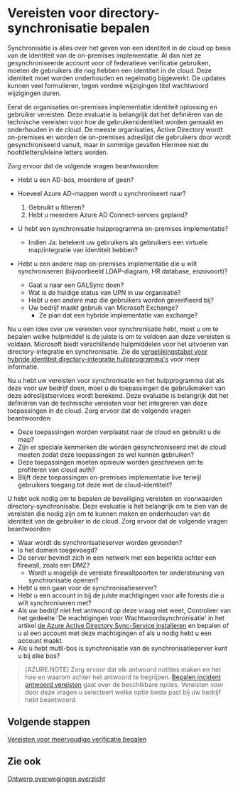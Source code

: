 <properties
    pageTitle="Azure Active Directory hybride identiteit ontwerpoverwegingen - vereisten voor directory-synchronisatie bepalen | Microsoft Azure"
    description="Bepalen welke vereisten nodig zijn voor het synchroniseren van alle gebruikers tussen on = premises en cloud voor de onderneming."
    documentationCenter=""
    services="active-directory"
    authors="billmath"
    manager="femila"
    editor=""/>

<tags
    ms.service="active-directory"
    ms.devlang="na"
    ms.topic="article"
    ms.tgt_pltfrm="na"
    ms.workload="identity" 
    ms.date="08/08/2016"
    ms.author="billmath"/>

# <a name="determine-directory-synchronization-requirements"></a>Vereisten voor directory-synchronisatie bepalen
Synchronisatie is alles over het geven van een identiteit in de cloud op basis van de identiteit van de on-premises implementatie. Al dan niet ze gesynchroniseerde account voor of federatieve verificatie gebruiken, moeten de gebruikers die nog hebben een identiteit in de cloud.  Deze identiteit moet worden onderhouden en regelmatig bijgewerkt.  De updates kunnen veel formulieren, tegen verdere wijzigingen titel wachtwoord wijzigingen duren.  

Eerst de organisaties on-premises implementatie identiteit oplossing en gebruiker vereisten. Deze evaluatie is belangrijk dat het definiëren van de technische vereisten voor hoe de gebruikersidentiteit worden gemaakt en onderhouden in de cloud.  De meeste organisaties, Active Directory wordt on-premises en worden de on-premises adreslijst die gebruikers door wordt gesynchroniseerd vanuit, maar in sommige gevallen Hiermee niet de hoofdletters/kleine letters worden.  

Zorg ervoor dat de volgende vragen beantwoorden:


- Hebt u een AD-bos, meerdere of geen?
 - Hoeveel Azure AD-mappen wordt u synchroniseert naar?
 
    1. Gebruikt u filteren?
    2. Hebt u meerdere Azure AD Connect-servers gepland?
  
- U hebt een synchronisatie hulpprogramma on-premises implementatie?
  - Indien Ja: betekent uw gebruikers als gebruikers een virtuele map/integratie van identiteit hebben?
- Hebt u een andere map on-premises implementatie die u wilt synchroniseren (bijvoorbeeld LDAP-diagram, HR database, enzovoort)?
  - Gaat u naar een GALSync doen?
  - Wat is de huidige status van UPN in uw organisatie? 
  - Hebt u een andere map die gebruikers worden geverifieerd bij?
  - Uw bedrijf maakt gebruik van Microsoft Exchange?
    - Ze plan dat een hybride implementatie van exchange?

Nu u een idee over uw vereisten voor synchronisatie hebt, moet u om te bepalen welke hulpmiddel is de juiste is om te voldoen aan deze vereisten is voldaan.  Microsoft biedt verschillende hulpmiddelen voor het uitvoeren van directory-integratie en synchronisatie.  Zie de [vergelijkingstabel voor hybride identiteit directory-integratie hulpprogramma's](active-directory-hybrid-identity-design-considerations-tools-comparison.md) voor meer informatie. 
   
Nu u hebt uw vereisten voor synchronisatie en het hulpprogramma dat als deze voor uw bedrijf doen, moet u de toepassingen die gebruikmaken van deze adreslijstservices wordt berekend. Deze evaluatie is belangrijk dat het definiëren van de technische vereisten voor het integreren van deze toepassingen in de cloud. Zorg ervoor dat de volgende vragen beantwoorden:

- Deze toepassingen worden verplaatst naar de cloud en gebruikt u de map?
- Zijn er speciale kenmerken die worden gesynchroniseerd met de cloud moeten zodat deze toepassingen ze wel kunnen gebruiken?
- Deze toepassingen moeten opnieuw worden geschreven om te profiteren van cloud auth?
- Blijft deze toepassingen on-premises implementatie live terwijl gebruikers toegang tot deze met de cloud-identiteit?

U hebt ook nodig om te bepalen de beveiliging vereisten en voorwaarden directory-synchronisatie. Deze evaluatie is het belangrijk om te zien van de vereisten die nodig zijn om te kunnen maken en onderhouden van de identiteit van de gebruiker in de cloud. Zorg ervoor dat de volgende vragen beantwoorden:

- Waar wordt de synchronisatieserver worden gevonden?
- Is het domein toegevoegd?
- De server bevindt zich in een netwerk met een beperkte achter een firewall, zoals een DMZ?
  - Wordt u mogelijk de vereiste firewallpoorten ter ondersteuning van synchronisatie openen?
- Hebt u een gaan voor de synchronisatieserver?
- Hebt u een account in bij de juiste machtigingen voor alle forests die u wilt synchroniseren met?
 - Als uw bedrijf niet het antwoord op deze vraag niet weet, Controleer van het gedeelte 'De machtigingen voor Wachtwoordsynchronisatie' in het artikel [de Azure Active Directory Sync-Service installeren](https://msdn.microsoft.com/library/azure/dn757602.aspx#BKMK_CreateAnADAccountForTheSyncService) en bepalen of u al een account met deze machtigingen of als u nodig hebt u een account maakt.
- Als u hebt mutli-bos is synchronisatie van de synchronisatieserver kunt u bij elke bos?
 
>[AZURE.NOTE]
Zorg ervoor dat elk antwoord notities maken en het hoe en waarom achter het antwoord te begrijpen. [Bepalen incident antwoord vereisten](active-directory-hybrid-identity-design-considerations-incident-response-requirements.md) gaat over de beschikbare opties. Vereisten voor door deze vragen u selecteert welke optie beste past bij uw bedrijf hebt beantwoord.

## <a name="next-steps"></a>Volgende stappen
[Vereisten voor meervoudige verificatie bepalen](active-directory-hybrid-identity-design-considerations-multifactor-auth-requirements.md)

## <a name="see-also"></a>Zie ook
[Ontwerp overwegingen overzicht](active-directory-hybrid-identity-design-considerations-overview.md)
